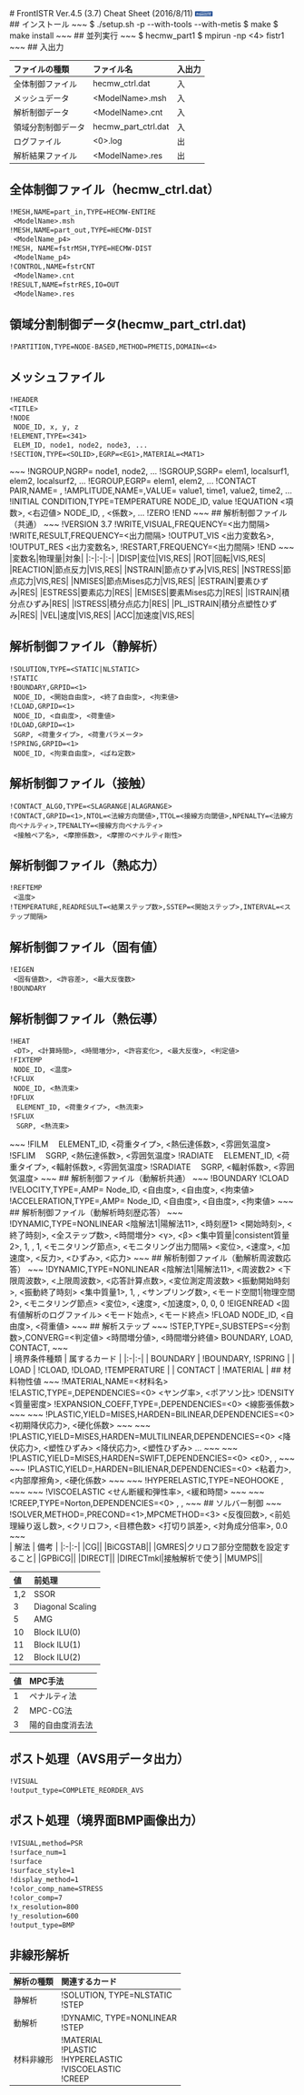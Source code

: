 <head>
<meta charset="utf-8" />
<title>FrontISTR_CheatSheet_V4_5</title>
<link rel="stylesheet" type="text/css" href="css/FrontISTR_cheat_sheet.css"/>
</head>
# FrontISTR Ver.4.5 (3.7) Cheat Sheet (2016/8/11) <img src="image/FrontISTR_logo.png" alt="FrontISTR_logo" width="6%" height="3%">
<div class="block_1">
## インストール
~~~
$ ./setup.sh -p --with-tools --with-metis
$ make
$ make install
~~~
## 並列実行
~~~
$ hecmw_part1
$ mpirun -np <4> fistr1
~~~
## 入出力

|ファイルの種類|ファイル名|入出力|
|:-|:-|:-|
|全体制御ファイル|hecmw_ctrl.dat|入|
|メッシュデータ|\<ModelName\>.msh|入|
|解析制御データ|\<ModelName\>.cnt|入|
|領域分割制御データ|hecmw_part_ctrl.dat|入|
|ログファイル|\<0\>.log|出|
|解析結果ファイル|\<ModelName\>.res|出|

## 全体制御ファイル（hecmw_ctrl.dat）
~~~
!MESH,NAME=part_in,TYPE=HECMW-ENTIRE
 <ModelName>.msh
!MESH,NAME=part_out,TYPE=HECMW-DIST
 <ModelName_p4>
!MESH, NAME=fstrMSH,TYPE=HECMW-DIST
 <ModelName_p4>
!CONTROL,NAME=fstrCNT
 <ModelName>.cnt
!RESULT,NAME=fstrRES,IO=OUT
 <ModelName>.res
~~~
## 領域分割制御データ(hecmw_part_ctrl.dat)
~~~
!PARTITION,TYPE=NODE-BASED,METHOD=PMETIS,DOMAIN=<4>
~~~
## メッシュファイル
~~~
!HEADER
<TITLE>
!NODE
 NODE_ID, x, y, z
!ELEMENT,TYPE=<341>
 ELEM_ID, node1, node2, node3, ...
!SECTION,TYPE=<SOLID>,EGRP=<EG1>,MATERIAL=<MAT1>
~~~
</div><div class="block_2">
~~~
!NGROUP,NGRP=<NG1>
 node1, node2, ...
!SGROUP,SGRP=<SG1>
 elem1, localsurf1, elem2, localsurf2, ...
!EGROUP,EGRP=<EG1>
 elem1, elem2, ...
!CONTACT PAIR,NAME=<CP1>
 <Slave_NodeGroup>, <Master_SurfaceGroup>
!AMPLITUDE,NAME=<AMP1>,VALUE=<RELATIVE|ABSOLUTE>
 value1, time1, value2, time2, ...
!INITIAL CONDITION,TYPE=TEMPERATURE
 NODE_ID, value
!EQUATION
 <項数>, <右辺値>
 NODE_ID, <dof>, <係数>, ...
!ZERO
!END
~~~
## 解析制御ファイル（共通）
~~~
!VERSION
 3.7
!WRITE,VISUAL,FREQUENCY=<出力間隔>
!WRITE,RESULT,FREQUENCY=<出力間隔>
!OUTPUT_VIS
 <出力変数名>, <ON|OFF>
!OUTPUT_RES
 <出力変数名>, <ON|OFF>
!RESTART,FREQUENCY=<出力間隔>
!END
~~~
|変数名|物理量|対象|
|:-|:-|:-|
|DISP|変位|VIS,RES|
|ROT|回転|VIS,RES|
|REACTION|節点反力|VIS,RES|
|NSTRAIN|節点ひずみ|VIS,RES|
|NSTRESS|節点応力|VIS,RES|
|NMISES|節点Mises応力|VIS,RES|
|ESTRAIN|要素ひずみ|RES|
|ESTRESS|要素応力|RES|
|EMISES|要素Mises応力|RES|
|ISTRAIN|積分点ひずみ|RES|
|ISTRESS|積分点応力|RES|
|PL_ISTRAIN|積分点塑性ひずみ|RES|
|VEL|速度|VIS,RES|
|ACC|加速度|VIS,RES|

</div><div class="block_3">

## 解析制御ファイル（静解析）
~~~
!SOLUTION,TYPE=<STATIC|NLSTATIC>
!STATIC
!BOUNDARY,GRPID=<1>
 NODE_ID, <開始自由度>, <終了自由度>, <拘束値>
!CLOAD,GRPID=<1>
 NODE_ID, <自由度>, <荷重値>
!DLOAD,GRPID=<1>
 SGRP, <荷重タイプ>, <荷重パラメータ>
!SPRING,GRPID=<1>
 NODE_ID, <拘束自由度>, <ばね定数>
~~~
## 解析制御ファイル（接触）
~~~
!CONTACT_ALGO,TYPE=<SLAGRANGE|ALAGRANGE>
!CONTACT,GRPID=<1>,NTOL=<法線方向閾値>,TTOL=<接線方向閾値>,NPENALTY=<法線方向ペナルティ>,TPENALTY=<接線方向ペナルティ>
 <接触ペア名>, <摩擦係数>, <摩擦のペナルティ剛性>
~~~
## 解析制御ファイル（熱応力）
~~~
!REFTEMP
 <温度>
!TEMPERATURE,READRESULT=<結果ステップ数>,SSTEP=<開始ステップ>,INTERVAL=<ステップ間隔>
~~~
## 解析制御ファイル（固有値）
~~~
!EIGEN
 <固有値数>, <許容差>, <最大反復数>
!BOUNDARY
~~~
## 解析制御ファイル（熱伝導）
~~~
!HEAT
 <DT>, <計算時間>, <時間増分>, <許容変化>, <最大反復>, <判定値>
!FIXTEMP
 NODE_ID, <温度>
!CFLUX
 NODE_ID, <熱流束>
!DFLUX
　ELEMENT_ID, <荷重タイプ>, <熱流束>
!SFLUX
　SGRP, <熱流束>
~~~
</div><div class="clear"/><div class="block_1">
~~~
!FILM
　ELEMENT_ID, <荷重タイプ>, <熱伝達係数>, <雰囲気温度>
!SFLIM
　SGRP, <熱伝達係数>, <雰囲気温度>
!RADIATE
　ELEMENT_ID, <荷重タイプ>, <輻射係数>, <雰囲気温度>
!SRADIATE
　SGRP, <輻射係数>, <雰囲気温度>
~~~
## 解析制御ファイル（動解析共通）
~~~
!BOUNDARY
!CLOAD
!VELOCITY,TYPE=<INITIAL|TRANSIT>,AMP=<NAME>
 Node_ID, <自由度>, <自由度>, <拘束値>
!ACCELERATION,TYPE=<INITIAL|TRANSIT>,AMP=<NAME>
 Node_ID, <自由度>, <自由度>, <拘束値>
~~~
## 解析制御ファイル（動解析時刻歴応答）
~~~
!DYNAMIC,TYPE=NONLINEAR
 <陰解法1|陽解法11>, <時刻歴1>
 <開始時刻>, <終了時刻>, <全ステップ数>, <時間増分>
 <γ>, <β>
 <集中質量|consistent質量2>, 1, <Rm>, <Rk>
 1, <モニタリング節点>, <モニタリング出力間隔>
 <変位>, <速度>, <加速度>, <反力>, <ひずみ>, <応力>
~~~
## 解析制御ファイル（動解析周波数応答）
~~~
!DYNAMIC,TYPE=NONLINEAR
 <陰解法1|陽解法11>, <周波数2>
 <下限周波数>, <上限周波数>, <応答計算点数>, <変位測定周波数>
 <振動開始時刻>, <振動終了時刻>
 <集中質量1>, 1, <Rm>, <Rk>
 <サンプリング数>, <モード空間1|物理空間2>, <モニタリング節点>
 <変位>, <速度>, <加速度>, 0, 0, 0
!EIGENREAD
 <固有値解析のログファイル>
 <モード始点>, <モード終点>
!FLOAD
 NODE_ID, <自由度>, <荷重値>
~~~
## 解析ステップ
~~~
!STEP,TYPE=<STATIC|VISCO>,SUBSTEPS=<分割数>,CONVERG=<判定値>
 <時間増分値>, <時間増分終値>
 BOUNDARY, <GRPID>
 LOAD, <GRPID>
 CONTACT, <GRPID>
~~~
</div><div class="block_2">
| 境界条件種類 | 属するカード |
|:-|:-|
| BOUNDARY | !BOUNDARY, !SPRING |
| LOAD | !CLOAD, !DLOAD, !TEMPERATURE |
| CONTACT | !MATERIAL |
## 材料物性値
~~~
!MATERIAL,NAME=<材料名>
!ELASTIC,TYPE=<ISOTROPIC|ORTHOTROPIC>,DEPENDENCIES=<0>
 <ヤング率>, <ポアソン比>
!DENSITY
 <質量密度>
!EXPANSION_COEFF,TYPE=<ISOTROPIC|ORTHOTROPIC>,DEPENDENCIES=<0>
 <線膨張係数>
~~~
~~~
!PLASTIC,YIELD=MISES,HARDEN=BILINEAR,DEPENDENCIES=<0>
 <初期降伏応力>, <硬化係数>
~~~
~~~
!PLASTIC,YIELD=MISES,HARDEN=MULTILINEAR,DEPENDENCIES=<0>
 <降伏応力>, <塑性ひずみ>
 <降伏応力>, <塑性ひずみ>
 ...
~~~
~~~
!PLASTIC,YIELD=MISES,HARDEN=SWIFT,DEPENDENCIES=<0>
 <ε0>, <K>, <n>
~~~
~~~
!PLASTIC,YIELD=<Mohr-Coulomb|Drucker-Prager>,HARDEN=BILIENAR,DEPENDENCIES=<0>
 <粘着力>, <内部摩擦角>, <硬化係数>
~~~
~~~
!HYPERELASTIC,TYPE=NEOHOOKE
 <C10>, <D>
~~~
~~~
!VISCOELASTIC
 <せん断緩和弾性率>, <緩和時間>
~~~
~~~
!CREEP,TYPE=Norton,DEPENDENCIES=<0>
 <A>, <n>, <m>
~~~
## ソルバー制御
~~~
!SOLVER,METHOD=<CG>,PRECOND=<1>,MPCMETHOD=<3>
 <反復回数>, <前処理繰り返し数>, <クリロフ>, <目標色数>
 <打切り誤差>, <対角成分倍率>, 0.0
~~~
</div><div class="block_3">
| 解法 | 備考 |
|:-|:-|
|CG||
|BiCGSTAB||
|GMRES|クリロフ部分空間数を設定すること|
|GPBiCG||
|DIRECT||
|DIRECTmkl|接触解析で使う|
|MUMPS||

| 値 | 前処理 |
|:-|:-|
| 1,2 | SSOR |
| 3 | Diagonal Scaling |
| 5 | AMG |
| 10 | Block ILU(0) |
| 11 | Block ILU(1) |
| 12 | Block ILU(2) |

| 値 | MPC手法 |
|:-|:-|
| 1 | ペナルティ法 |
| 2 | MPC-CG法 |
| 3 | 陽的自由度消去法 |

## ポスト処理（AVS用データ出力）
~~~
!VISUAL
!output_type=COMPLETE_REORDER_AVS
~~~
## ポスト処理（境界面BMP画像出力）
~~~
!VISUAL,method=PSR
!surface_num=1
!surface
!surface_style=1
!display_method=1
!color_comp_name=STRESS
!color_comp=7
!x_resolution=800
!y_resolution=600
!output_type=BMP
~~~
## 非線形解析

| 解析の種類 | 関連するカード |
|:-|:-|
| 静解析 | !SOLUTION, TYPE=NLSTATIC<BR>!STEP |
| 動解析 | !DYNAMIC, TYPE=NONLINEAR<BR>!STEP |
| 材料非線形 | !MATERIAL<BR>!PLASTIC<BR>!HYPERELASTIC<BR>!VISCOELASTIC<BR>!CREEP |

</div>
